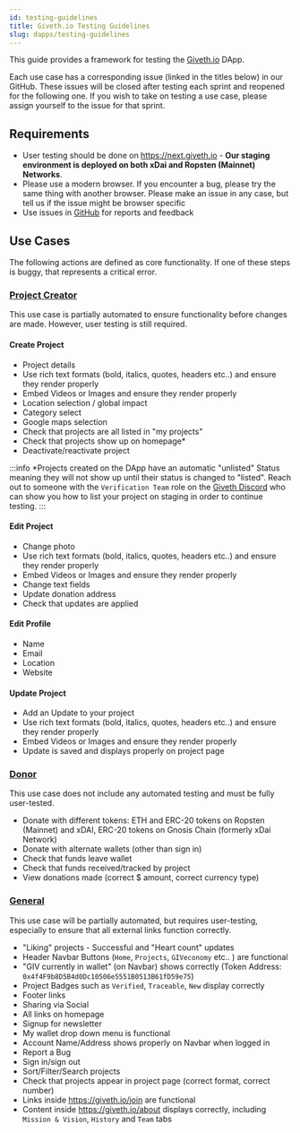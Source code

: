 ```yaml
---
id: testing-guidelines
title: Giveth.io Testing Guidelines
slug: dapps/testing-guidelines
---
```



This guide provides a framework for testing the [Giveth.io](https://giveth.io/) DApp.

Each use case has a corresponding issue (linked in the titles below) in our GitHub. These issues will be closed after testing each sprint and reopened for the following one. If you wish to take on testing a use case, please assign yourself to the issue for that sprint.

## Requirements
* User testing should be done on https://next.giveth.io - **Our staging environment is deployed on both xDai and Ropsten (Mainnet) Networks**.
* Please use a modern browser. If you encounter a bug, please try the same thing with another browser. Please make an issue in any case, but tell us if the issue might be browser specific
* Use issues in [GitHub](https://github.com/Giveth/giveth-next/issues) for reports and feedback

## Use Cases

The following actions are defined as core functionality. If one of these steps is buggy, that represents a critical error.

###  [Project Creator](https://github.com/Giveth/giveth-2/issues/798)

This use case is partially automated to ensure functionality before changes are made. However, user testing is still required.

#### Create Project
* Project details
* Use rich text formats (bold, italics, quotes, headers etc..) and ensure they render properly
* Embed Videos or Images and ensure they render properly
* Location selection / global impact
* Category select
* Google maps selection
* Check that projects are all listed in "my projects"
* Check that projects show up on homepage*
* Deactivate/reactivate project


:::info
*Projects created on the DApp have an automatic "unlisted" Status meaning they will not show up until their status is changed to "listed". Reach out to someone with the `Verification Team` role on the [Giveth Discord](https://discord.giveth.io) who can show you how to list your project on staging in order to continue testing.
:::

#### Edit Project
* Change photo
* Use rich text formats (bold, italics, quotes, headers etc..) and ensure they render properly
* Embed Videos or Images and ensure they render properly
* Change text fields
* Update donation address
* Check that updates are applied

#### Edit Profile
* Name
* Email
* Location
* Website

#### Update Project
* Add an Update to your project
* Use rich text formats (bold, italics, quotes, headers etc..) and ensure they render properly
* Embed Videos or Images and ensure they render properly
* Update is saved and displays properly on project page

### [Donor](https://github.com/Giveth/giveth-2/issues/799)

This use case does not include any automated testing and must be fully user-tested.

* Donate with different tokens: ETH and ERC-20 tokens on Ropsten (Mainnet) and xDAI, ERC-20 tokens on Gnosis Chain (formerly xDai Network)
* Donate with alternate wallets (other than sign in)
* Check that funds leave wallet
* Check that funds received/tracked by project
* View donations made (correct $ amount, correct currency type)

### [General](https://github.com/Giveth/giveth-2/issues/800)

This use case will be partially automated, but requires user-testing, especially to ensure that all external links function correctly.

* "Liking" projects - Successful and "Heart count" updates
* Header Navbar Buttons (`Home`, `Projects`, `GIVeconomy` etc.. ) are functional
* "GIV currently in wallet" (on Navbar) shows correctly (Token Address: `0x4f4F9b8D5B4d0Dc10506e5551B0513B61fD59e75`)
* Project Badges such as `Verified`, `Traceable`, `New` display correctly
* Footer links
* Sharing via Social
* All links on homepage
* Signup for newsletter
* My wallet drop down menu is functional
* Account Name/Address shows properly on Navbar when logged in
* Report a Bug
* Sign in/sign out
* Sort/Filter/Search projects
* Check that projects appear in project page (correct format, correct number)
* Links inside https://giveth.io/join are functional
* Content inside https://giveth.io/about displays correctly, including `Mission & Vision`, `History` and `Team` tabs
